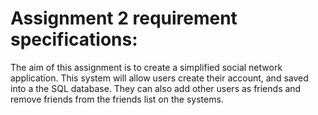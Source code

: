 # Assignment 2 requirement specifications:

The aim of this assignment is to create a simplified social network application. This system will allow users create their account, and saved into a the SQL database. 
They can also add other users as friends and remove friends from the friends list on the systems.
